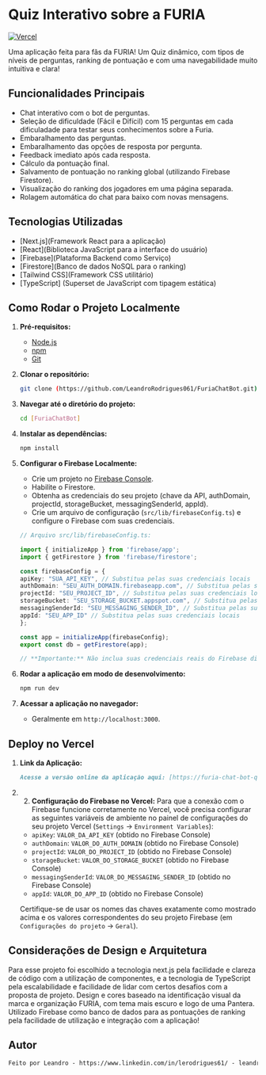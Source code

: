 # Quiz Interativo sobre a FURIA

[![Vercel](https://vercel.com/button)](https://furia-chat-bot-qscb.vercel.app/)

Uma aplicação feita para fãs da FURIA! Um Quiz dinâmico, com tipos de níveis de perguntas, ranking de pontuação e com uma navegabilidade muito intuitiva e clara!

## Funcionalidades Principais
* Chat interativo com o bot de perguntas.
* Seleção de dificuldade (Fácil e Difícil) com 15 perguntas em cada dificuladade para testar seus conhecimentos sobre a Furia.
* Embaralhamento das perguntas.
* Embaralhamento das opções de resposta por pergunta.
* Feedback imediato após cada resposta.
* Cálculo da pontuação final.
* Salvamento de pontuação no ranking global (utilizando Firebase Firestore).
* Visualização do ranking dos jogadores em uma página separada.
* Rolagem automática do chat para baixo com novas mensagens.

## Tecnologias Utilizadas
* [Next.js](Framework React para a aplicação)
* [React](Biblioteca JavaScript para a interface do usuário)
* [Firebase](Plataforma Backend como Serviço)
* [Firestore](Banco de dados NoSQL para o ranking)
* [Tailwind CSS](Framework CSS utilitário)
* [TypeScript] (Superset de JavaScript com tipagem estática)

## Como Rodar o Projeto Localmente

1.  **Pré-requisitos:**
    * [Node.js](https://nodejs.org/)
    * [npm](https://www.npmjs.com/)
    * [Git](https://git-scm.com/)

2.  **Clonar o repositório:**
    ```bash
    git clone (https://github.com/LeandroRodrigues061/FuriaChatBot.git)
    ```

3.  **Navegar até o diretório do projeto:**
    ```bash
    cd [FuriaChatBot]
    ```

4.  **Instalar as dependências:**
    ```bash
    npm install
    ```

5.  **Configurar o Firebase Localmente:**
    * Crie um projeto no [Firebase Console](https://console.firebase.google.com/).
    * Habilite o Firestore.
    * Obtenha as credenciais do seu projeto (chave da API, authDomain, projectId, storageBucket, messagingSenderId, appId).
    * Crie um arquivo de configuração (`src/lib/firebaseConfig.ts`) e configure o Firebase com suas credenciais.

    ```typescript
    // Arquivo src/lib/firebaseConfig.ts:

    import { initializeApp } from 'firebase/app';
    import { getFirestore } from 'firebase/firestore';

    const firebaseConfig = {
    apiKey: "SUA_API_KEY", // Substitua pelas suas credenciais locais
    authDomain: "SEU_AUTH_DOMAIN.firebaseapp.com", // Substitua pelas suas credenciais locais
    projectId: "SEU_PROJECT_ID", // Substitua pelas suas credenciais locais
    storageBucket: "SEU_STORAGE_BUCKET.appspot.com", // Substitua pelas suas credenciais locais
    messagingSenderId: "SEU_MESSAGING_SENDER_ID", // Substitua pelas suas credenciais locais
    appId: "SEU_APP_ID" // Substitua pelas suas credenciais locais
    };

    const app = initializeApp(firebaseConfig);
    export const db = getFirestore(app);

    // **Importante:** Não inclua suas credenciais reais do Firebase diretamente neste arquivo se você for compartilhar o código publicamente. Use variáveis de ambiente em projetos reais.

6.  **Rodar a aplicação em modo de desenvolvimento:**
    ```bash
    npm run dev
    ```

7.  **Acessar a aplicação no navegador:**
    * Geralmente em `http://localhost:3000`.

## Deploy no Vercel
1.  **Link da Aplicação:**
    ```markdown
    Acesse a versão online da aplicação aqui: [https://furia-chat-bot-qscb.vercel.app/]

2.  2.  **Configuração do Firebase no Vercel:**
    Para que a conexão com o Firebase funcione corretamente no Vercel, você precisa configurar as seguintes variáveis de ambiente no painel de configurações do seu projeto Vercel (`Settings` -> `Environment Variables`):

    * `apiKey`: `VALOR_DA_API_KEY` (obtido no Firebase Console)
    * `authDomain`: `VALOR_DO_AUTH_DOMAIN` (obtido no Firebase Console)
    * `projectId`: `VALOR_DO_PROJECT_ID` (obtido no Firebase Console)
    * `storageBucket`: `VALOR_DO_STORAGE_BUCKET` (obtido no Firebase Console)
    * `messagingSenderId`: `VALOR_DO_MESSAGING_SENDER_ID` (obtido no Firebase Console)
    * `appId`: `VALOR_DO_APP_ID` (obtido no Firebase Console)

    Certifique-se de usar os nomes das chaves exatamente como mostrado acima e os valores correspondentes do seu projeto Firebase (em `Configurações do projeto` -> `Geral`).

## Considerações de Design e Arquitetura

Para esse projeto foi escolhido a tecnologia next.js pela facilidade e clareza de código com a utilização de componentes, e a tecnologia de TypeScript pela escalabilidade e facilidade de lidar com certos desafios com a proposta de projeto.
Design e cores baseado na identificação visual da marca e organização FURIA, com tema mais escuro e logo de uma Pantera.
Utilizado Firebase como banco de dados para as pontuações de ranking pela facilidade de utilização e integração com a aplicação!

## Autor

```markdown
Feito por Leandro - https://www.linkedin.com/in/lerodrigues61/ - leandrormelo2003@gmail.com